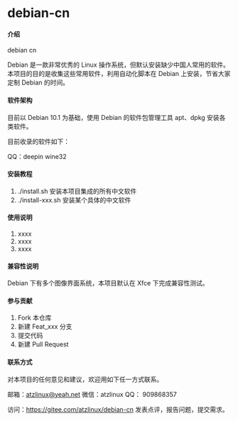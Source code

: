 # debian-cn

#### 介绍
debian cn

Debian 是一款非常优秀的 Linux 操作系统，但默认安装缺少中国人常用的软件。
本项目的目的是收集这些常用软件，利用自动化脚本在 Debian 上安装，节省大家定制 Debian 的时间。

#### 软件架构
目前以 Debian 10.1 为基础，使用 Debian 的软件包管理工具 apt、dpkg 安装各类软件。

目前收录的软件如下：

QQ：deepin wine32 


#### 安装教程

1. ./install.sh  安装本项目集成的所有中文软件
2. ./install-xxx.sh 安装某个具体的中文软件

#### 使用说明

1. xxxx
2. xxxx
3. xxxx

#### 兼容性说明

Debian 下有多个图像界面系统，本项目默认在 Xfce 下完成兼容性测试。

#### 参与贡献

1. Fork 本仓库
2. 新建 Feat_xxx 分支
3. 提交代码
4. 新建 Pull Request

#### 联系方式

对本项目的任何意见和建议，欢迎用如下任一方式联系。

邮箱：atzlinux@yeah.net
微信：atzlinux
QQ：  909868357

访问：https://gitee.com/atzlinux/debian-cn  发表点评，报告问题，提交需求。
